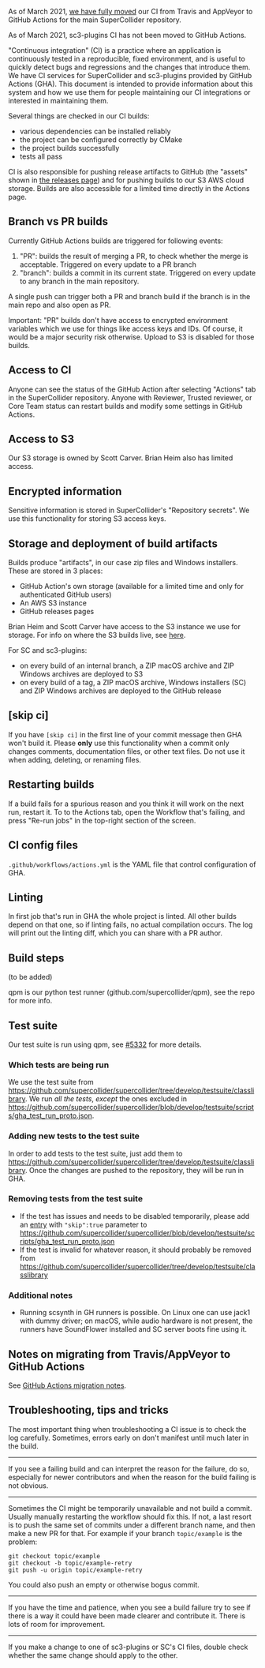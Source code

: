 As of March 2021, [we have fully moved](https://github.com/supercollider/supercollider/wiki/GitHub-Actions-migration-notes) our CI from Travis and AppVeyor to GitHub Actions for the main SuperCollider repository.

As of March 2021, sc3-plugins CI has not been moved to GitHub Actions.

"Continuous integration" (CI) is a practice where an application is continuously tested in a reproducible, fixed environment, and is useful to quickly detect bugs and regressions and the changes that introduce them. We have CI services for SuperCollider and sc3-plugins provided by GitHub Actions (GHA). This document is intended to provide information about this system and how we use them for people maintaining our CI integrations or interested in maintaining them.

Several things are checked in our CI builds:
- various dependencies can be installed reliably
- the project can be configured correctly by CMake
- the project builds successfully
- tests all pass

CI is also responsible for pushing release artifacts to GitHub (the "assets" shown in [the releases page](github.com/supercollider/supercollider/releases)) and for pushing builds to our S3 AWS cloud storage. Builds are also accessible for a limited time directly in the Actions page.

## Branch vs PR builds

Currently GitHub Actions builds are triggered for following events:
1. "PR": builds the result of merging a PR, to check whether the merge is acceptable. Triggered on every update to a PR branch
2. "branch": builds a commit in its current state. Triggered on every update to any branch in the main repository.

A single push can trigger both a PR and branch build if the branch is in the main repo and also open as PR.

Important: "PR" builds don't have access to encrypted environment variables which we use for things like access keys and IDs. Of course, it would be a major security risk otherwise. Upload to S3 is disabled for those builds.

## Access to CI

Anyone can see the status of the GitHub Action after selecting "Actions" tab in the SuperCollider repository. Anyone with Reviewer, Trusted reviewer, or Core Team status can restart builds and modify some settings in GitHub Actions. 

## Access to S3

Our S3 storage is owned by Scott Carver. Brian Heim also has limited access.

## Encrypted information

Sensitive information is stored in SuperCollider's "Repository secrets". We use this functionality for storing S3 access keys.

## Storage and deployment of build artifacts

Builds produce "artifacts", in our case zip files and Windows installers. These are stored in 3 places:
- GitHub Action's own storage (available for a limited time and only for authenticated GitHub users)
- An AWS S3 instance
- GitHub releases pages

Brian Heim and Scott Carver have access to the S3 instance we use for storage. For info on where the S3 builds live, see [here](https://github.com/supercollider/supercollider/wiki/Miscellaneous-project-information-(CI,-maintenance-scripts,-etc.)#s3-build-hosting).

For SC and sc3-plugins:
- on every build of an internal branch, a ZIP macOS archive and ZIP Windows archives are deployed to S3
- on every build of a tag, a ZIP macOS archive, Windows installers (SC) and ZIP Windows archives are deployed to the GitHub release

## [skip ci]

If you have `[skip ci]` in the first line of your commit message then GHA won't build it. Please **only** use this functionality when a commit only changes comments, documentation files, or other text files. Do not use it when adding, deleting, or renaming files.

## Restarting builds

If a build fails for a spurious reason and you think it will work on the next run, restart it. To to the Actions tab, open the Workflow that's failing, and press "Re-run jobs" in the top-right section of the screen.

## CI config files

`.github/workflows/actions.yml` is the YAML file that control configuration of GHA.

## Linting

In first job that's run in GHA the whole project is linted. All other builds depend on that one, so if linting fails, no actual compilation occurs. The log will print out the linting diff, which you can share with a PR author.

## Build steps

(to be added)

qpm is our python test runner (github.com/supercollider/qpm), see the repo for more info.

## Test suite

Our test suite is run using qpm, see [#5332](https://github.com/supercollider/supercollider/pull/5332) for more details.
### Which tests are being run
We use the test suite from https://github.com/supercollider/supercollider/tree/develop/testsuite/classlibrary. We run _all the tests_, _except_ the ones excluded in https://github.com/supercollider/supercollider/blob/develop/testsuite/scripts/gha_test_run_proto.json.
### Adding new tests to the test suite
In order to add tests to the test suite, just add them to https://github.com/supercollider/supercollider/tree/develop/testsuite/classlibrary. Once the changes are pushed to the repository, they will be run in GHA.
### Removing tests from the test suite
- If the test has issues and needs to be disabled temporarily, please add an [entry](https://github.com/supercollider/supercollider/blob/develop/testsuite/scripts/gha_test_run_proto.json#L7) with `"skip":true` parameter to https://github.com/supercollider/supercollider/blob/develop/testsuite/scripts/gha_test_run_proto.json
- If the test is invalid for whatever reason, it should probably be removed from https://github.com/supercollider/supercollider/tree/develop/testsuite/classlibrary

### Additional notes
- Running scsynth in GH runners is possible. On Linux one can use jack1 with dummy driver; on macOS, while audio hardware is not present, the runners have SoundFlower installed and SC server boots fine using it.

## Notes on migrating from Travis/AppVeyor to GitHub Actions

See [GitHub Actions migration notes](GitHub-Actions-migration-notes).

## Troubleshooting, tips and tricks

The most important thing when troubleshooting a CI issue is to check the log carefully. Sometimes, errors early on don't manifest until much later in the build.

---

If you see a failing build and can interpret the reason for the failure, do so, especially for newer contributors and when the reason for the build failing is not obvious.

---

Sometimes the CI might be temporarily unavailable and not build a commit. Usually manually restarting the workflow should fix this. If not, a last resort is to push the same set of commits under a different branch name, and then make a new PR for that. For example if your branch `topic/example` is the problem:

```
git checkout topic/example
git checkout -b topic/example-retry
git push -u origin topic/example-retry
```

You could also push an empty or otherwise bogus commit.

---

If you have the time and patience, when you see a build failure try to see if there is a way it could have been made clearer and contribute it. There is lots of room for improvement.

---

If you make a change to one of sc3-plugins or SC's CI files, double check whether the same change should apply to the other.